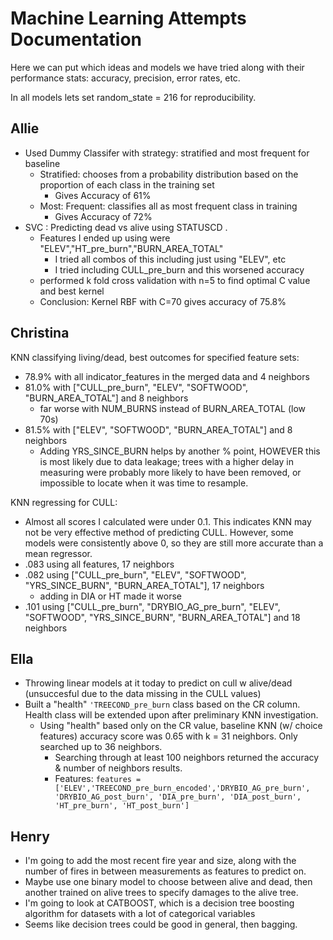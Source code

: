 # Machine Learning Attempts Documentation
Here we can put which ideas and models we have tried along with their performance stats:
accuracy, precision, error rates, etc.  

In all models lets set random_state = 216 for reproducibility.  

## Allie
- Used Dummy Classifer with strategy: stratified and most frequent for baseline
  - Stratified: chooses from a probability distribution based on the proportion of each class in the training set
      - Gives Accuracy of 61%
  - Most: Frequent: classifies all as most frequent class in training
      - Gives Accuracy of 72%
- SVC : Predicting dead vs alive using STATUSCD .
   - Features I ended up using were "ELEV","HT_pre_burn","BURN_AREA_TOTAL"
      - I tried all combos of this including just using "ELEV", etc
      - I tried including CULL_pre_burn and this worsened accuracy
   - performed k fold cross validation with n=5 to find optimal C value and best kernel
   - Conclusion: Kernel RBF with C=70 gives accuracy of 75.8%

## Christina 
KNN classifying living/dead, best outcomes for specified feature sets:
- 78.9% with all indicator_features in the merged data and 4 neighbors
- 81.0% with ["CULL_pre_burn", "ELEV", "SOFTWOOD", "BURN_AREA_TOTAL"] and 8 neighbors
    - far worse with NUM_BURNS instead of BURN_AREA_TOTAL (low 70s)
- 81.5% with ["ELEV", "SOFTWOOD", "BURN_AREA_TOTAL"] and 8 neighbors
    - Adding YRS_SINCE_BURN helps by another % point, HOWEVER this is most likely due to data leakage;
    trees with a higher delay in measuring were probably more likely to have been removed, or impossible
    to locate when it was time to resample.

KNN regressing for CULL:
- Almost all scores I calculated were under 0.1. This indicates KNN may not be very effective method of predicting CULL. However, some models were consistently above 0, so they are still more accurate than a mean regressor.
- .083 using all features, 17 neighbors
- .082 using ["CULL_pre_burn", "ELEV", "SOFTWOOD", "YRS_SINCE_BURN", "BURN_AREA_TOTAL"], 17 neighbors
    - adding in DIA or HT made it worse
- .101 using ["CULL_pre_burn", "DRYBIO_AG_pre_burn", "ELEV", "SOFTWOOD", "YRS_SINCE_BURN", "BURN_AREA_TOTAL"] and 18 neighbors

## Ella
- Throwing linear models at it today to predict on cull w alive/dead (unsuccesful due to the data missing in the CULL values)  
- Built a "health" ```'TREECOND_pre_burn``` class based on the CR column. Health class will be extended upon after preliminary KNN investigation.
    - Using "health" based only on the CR value, baseline KNN (w/ choice features) accuracy score was 0.65 with k = 31 neighbors. Only searched up to 36 neighbors.  
        - Searching through at least 100 neighbors returned the accuracy & number of neighbors results.
        - Features: ```features = ['ELEV','TREECOND_pre_burn_encoded','DRYBIO_AG_pre_burn', 'DRYBIO_AG_post_burn', 'DIA_pre_burn', 'DIA_post_burn',
            'HT_pre_burn', 'HT_post_burn']```

## Henry 
- I'm going to add the most recent fire year and size, along with the number of fires in between measurements as features to predict on. 
- Maybe use one binary model to choose between alive and dead, then another trained on alive trees to specify damages to the alive tree.  
- I'm going to look at CATBOOST, which is a decision tree boosting algorithm for datasets with a lot of categorical variables
- Seems like decision trees could be good in general, then bagging.  


